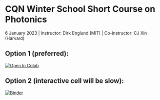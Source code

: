 # CQN Winter School Short Course on Photonics
6 January 2023 | Instructor: Dirk Englund (MIT) | Co-instructor: CJ Xin (Harvard)

## Option 1 (preferred): 
[![Open In Colab](https://colab.research.google.com/assets/colab-badge.svg)](https://colab.research.google.com/github/cj-xin/2023-01-cqn-winter-school-photonics/)

## Option 2 (interactive cell will be slow):
[![Binder](https://mybinder.org/badge_logo.svg)](https://mybinder.org/v2/git/https%3A%2F%2Fgithub.com%2Fcj-xin%2F2023-01-cqn-winter-school-photonics/HEAD?labpath=dielectric_waveguides_with_exercises.ipynb)

